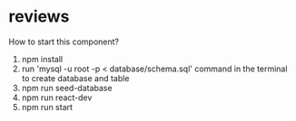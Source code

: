# reviews
How to start this component?

1. npm install
2. run 'mysql -u root -p < database/schema.sql' command in the terminal to create database and table
3. npm run seed-database
4. npm run react-dev
5. npm run start
